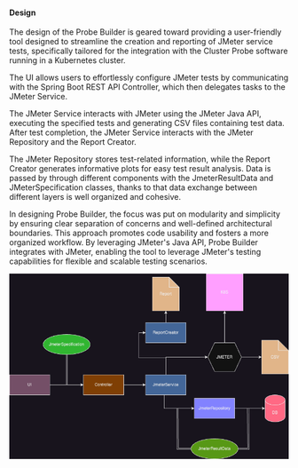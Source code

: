 #### Design

The design of the Probe Builder is geared toward providing a user-friendly tool designed to streamline the creation and reporting of JMeter service tests,
specifically tailored for the integration with the Cluster Probe software running in a Kubernetes cluster.

The UI allows users to effortlessly configure JMeter tests by communicating with the Spring
Boot REST API Controller, which then delegates tasks to the JMeter Service.

The JMeter Service interacts with JMeter using the JMeter Java API, executing the specified tests and generating CSV files containing
test data. After test completion, the JMeter Service interacts with the JMeter Repository and the Report Creator.

The JMeter Repository stores test-related information, while the Report Creator generates informative plots for easy test result analysis. Data is passed by
through different components with the JmeterResultData and JMeterSpecification classes, thanks to that data exchange between different
layers is well organized and cohesive.

In designing Probe Builder, the focus was put on modularity and simplicity by ensuring clear separation of concerns and well-defined architectural boundaries.
This approach promotes code usability and fosters a more organized workflow. By leveraging JMeter's Java API, Probe Builder integrates with JMeter, enabling the
tool to leverage JMeter's testing capabilities for
flexible and scalable testing scenarios.

![design](../img/ProbeBuilder.png)